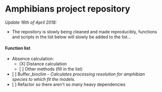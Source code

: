 
<!-- README.md is generated from README.Rmd. Please edit that file -->
<!-- output: rmarkdown::github_document -->
<!-- output: html_notebook -->
Amphibians project repository
=============================

*Update 16th of April 2018:*
- The repository is slowly being cleaned and made reproducibly, functions and scripts in the list below will slowly be added to the list...

#### **Function list**

-   Absence calculation:
    -   \[X\] Distance calculation
    -   \[ \] Other methods (fill in the list)
-   \[ \] Buffer\_bioclim - *Calculates processing resolution for amphibian species to which fit the models.*
-   \[ \] Refactor so there aren't so many heavy dependencies

